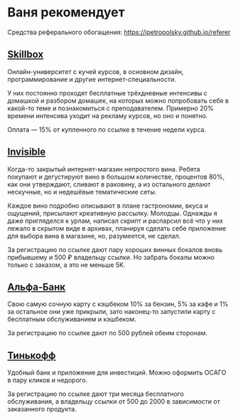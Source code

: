 # Ваня рекомендует

Средства реферального обогащения: https://ipetropolsky.github.io/referer


## [Skillbox](https://go.acstat.com/8a3b387d0ec48df0)

Онлайн-университет с кучей курсов, в основном дизайн, программирование и другие интернет-специальности.

У них постоянно проходят бесплатные трёхдневные интенсивы с домашкой и разбором домашек, на которых можно попробовать себя в какой-то теме и познакомиться с преподавателем. Примерно 20% времени интенсива уходит на рекламу курсов, но оно и понятно.

Оплата — 15% от купленного по ссылке в течение недели курса.


## [Invisible](https://www.invisible.ru/i/ipetropolsky)

Когда-то закрытый интернет-магазин непростого вина. Ребята покупают и дегустируют вино в большом количестве, процентов 80%, как они утверждают, сливают в раковину, а из остального делают нескучные, но и недешёвые тематические сеты.

Каждое вино подробно описывают в плане гастрономии, вкуса и ощущений, присылают креативную рассылку. Молодцы. Однажды я даже пригляделся к урлам, написал скрипт и распарсил всё что у них лежало в скрытом виде в архивах, планируя сделать себе приложение для выбора вина в магазине, но, разумеется, не сделал.

За регистрацию по ссылке дают пару хороших винных бокалов вновь прибывшему и 500 ₽ владельцу ссылки. Но забрать бокалы можно только с заказом, а это не меньше 5K.


## [Альфа-Банк](https://alfa.me/JL0rfw)

Свою самую сочную карту с кэшбеком 10% за бензин, 5% за кафе и 1% за остальное они уже прикрыли, зато наконец-то запустили карту с бесплатным обслуживанием и кэшбеком.

За регистрацию по ссылке дают по 500 рублей обеим сторонам.


## [Тинькофф](https://www.tinkoff.ru/sl/APYt8dMyNXh)

Удобный банк и приложение для инвестиций. Можно оформить ОСАГО в пару кликов и недорого.

За регистрацию по ссылке дают три месяца бесплатного обслуживания, а владельцу ссылки от 500 до 2000 в зависимости от заказанного продукта.